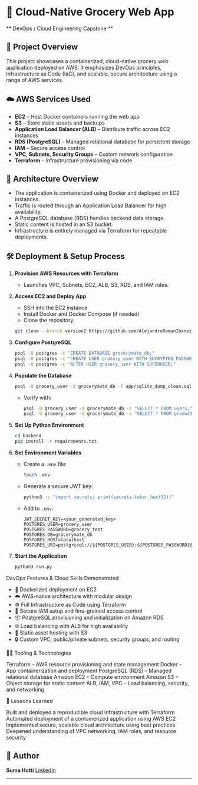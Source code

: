 # 🛒 Cloud-Native Grocery Web App

** DevOps / Cloud Engineering Capstone **

## 📌 Project Overview

This project showcases a containerized, cloud-native grocery web application deployed on AWS. It emphasizes DevOps principles, Infrastructure as Code (IaC), and scalable, secure architecture using a range of AWS services.

## ☁️ AWS Services Used

* **EC2** – Host Docker containers running the web app
* **S3** – Store static assets and backups
* **Application Load Balancer (ALB)** – Distribute traffic across EC2 instances
* **RDS (PostgreSQL)** – Managed relational database for persistent storage
* **IAM** – Secure access control
* **VPC, Subnets, Security Groups** – Custom network configuration
* **Terraform** – Infrastructure provisioning via code

## 🧱 Architecture Overview

* The application is containerized using Docker and deployed on EC2 instances.
* Traffic is routed through an Application Load Balancer for high availability.
* A PostgreSQL database (RDS) handles backend data storage.
* Static content is hosted in an S3 bucket.
* Infrastructure is entirely managed via Terraform for repeatable deployments.

## 🛠️ Deployment & Setup Process

1. **Provision AWS Resources with Terraform**

   * Launches VPC, Subnets, EC2, ALB, S3, RDS, and IAM roles.

2. **Access EC2 and Deploy App**

   * SSH into the EC2 instance
   * Install Docker and Docker Compose (if needed)
   * Clone the repository:

    ```sh
    git clone --branch version2 https://github.com/AlejandroRomanIbanez/AWS_grocery.git && cd AWS_grocery
    ```

3. **Configure PostgreSQL**
    ```sh
   psql -U postgres -c "CREATE DATABASE grocerymate_db;"
   psql -U postgres -c "CREATE USER grocery_user WITH ENCRYPTED PASSWORD '<your_secure_password>';"
   psql -U postgres -c "ALTER USER grocery_user WITH SUPERUSER;"
   ```

4. **Populate the Database**

   ```sh
   psql -U grocery_user -d grocerymate_db -f app/sqlite_dump_clean.sql
   ```

   * Verify with:

     ```sh
     psql -U grocery_user -d grocerymate_db -c "SELECT * FROM users;"
     psql -U grocery_user -d grocerymate_db -c "SELECT * FROM products;"
     ```

5. **Set Up Python Environment**

   ```sh
   cd backend
   pip install -r requirements.txt
   ```

6. **Set Environment Variables**

   * Create a `.env` file:

     ```sh
     touch .env
     ```
   * Generate a secure JWT key:

     ```sh
     python3 -c "import secrets; print(secrets.token_hex(32))"
     ```
   * Add to `.env`:

     ```env
     JWT_SECRET_KEY=<your_generated_key>
     POSTGRES_USER=grocery_user
     POSTGRES_PASSWORD=grocery_test
     POSTGRES_DB=grocerymate_db
     POSTGRES_HOST=localhost
     POSTGRES_URI=postgresql://${POSTGRES_USER}:${POSTGRES_PASSWORD}@${POSTGRES_HOST}:5432/${POSTGRES_DB}
     ```

7. **Start the Application**

   ```sh
   python3 run.py
   ```

DevOps Features & Cloud Skills Demonstrated

* 🐳 Dockerized deployment on EC2
* ☁️ AWS-native architecture with modular design
* ⚙️ Full Infrastructure as Code using Terraform
* 🔐 Secure IAM setup and fine-grained access control
* 📦 PostgreSQL provisioning and initialization on Amazon RDS
* 🌐 Load balancing with ALB for high availability
* 📁 Static asset hosting with S3
* 🔒 Custom VPC, public/private subnets, security groups, and routing

🧑‍💻 Tooling & Technologies

Terraform – AWS resource provisioning and state management
Docker – App containerization and deployment
PostgreSQL (RDS) – Managed relational database
Amazon EC2 – Compute environment
Amazon S3 – Object storage for static content
ALB, IAM, VPC – Load balancing, security, and networking

🧠 Lessons Learned

Built and deployed a reproducible cloud infrastructure with Terraform
Automated deployment of a containerized application using AWS EC2
Implemented secure, scalable cloud architecture using best practices
Deepened understanding of VPC networking, IAM roles, and resource security

## 👤 Author

**Suma Hotti**
[LinkedIn](https://www.linkedin.com/in/sumah)

---


